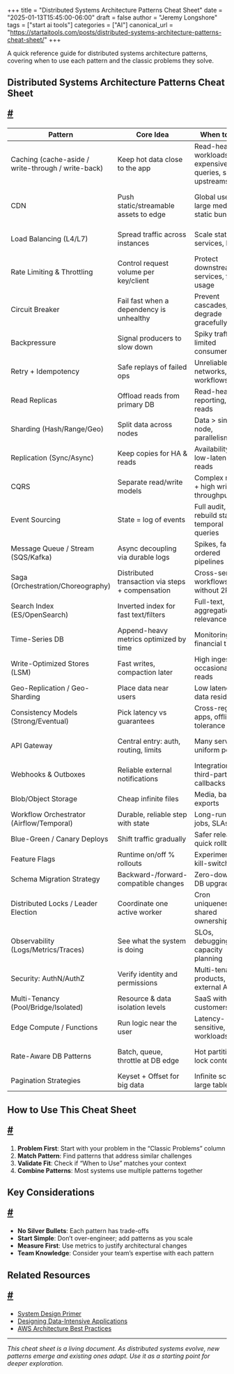 +++
title = "Distributed Systems Architecture Patterns Cheat Sheet"
date = "2025-01-13T15:45:00-06:00"
draft = false
author = "Jeremy Longshore"
tags = ["start ai tools"]
categories = ["AI"]
canonical_url = "https://startaitools.com/posts/distributed-systems-architecture-patterns-cheat-sheet/"
+++

<p>A quick reference guide for distributed systems architecture patterns, covering when to use each pattern and the classic problems they solve.</p>
<h2 id="distributed-systems-architecture-patterns-cheat-sheet">
 Distributed Systems Architecture Patterns Cheat Sheet
 
 <a class="anchor" href="#distributed-systems-architecture-patterns-cheat-sheet">#</a>
</h2>
<table>
<thead>
<tr>
<th>Pattern</th>
<th>Core Idea</th>
<th>When to Use</th>
<th>Classic Problems</th>
</tr>
</thead>
<tbody>
<tr>
<td>Caching (cache-aside / write-through / write-back)</td>
<td>Keep hot data close to the app</td>
<td>Read-heavy workloads, expensive queries, slow upstreams</td>
<td>Speed up product pages, session stores, ranking feeds</td>
</tr>
<tr>
<td>CDN</td>
<td>Push static/streamable assets to edge</td>
<td>Global users, large media, static bundles</td>
<td>Image/CSS delivery, video streaming, downloads</td>
</tr>
<tr>
<td>Load Balancing (L4/L7)</td>
<td>Spread traffic across instances</td>
<td>Scale stateless services, HA</td>
<td>Web/API tier scaling, zero-downtime deploys</td>
</tr>
<tr>
<td>Rate Limiting &amp; Throttling</td>
<td>Control request volume per key/client</td>
<td>Protect downstream services, fair usage</td>
<td>Public APIs, login abuse protection</td>
</tr>
<tr>
<td>Circuit Breaker</td>
<td>Fail fast when a dependency is unhealthy</td>
<td>Prevent cascades, degrade gracefully</td>
<td>Payment gateway outage, flaky search backend</td>
</tr>
<tr>
<td>Backpressure</td>
<td>Signal producers to slow down</td>
<td>Spiky traffic, limited consumers</td>
<td>Upload pipelines, stream processing stability</td>
</tr>
<tr>
<td>Retry + Idempotency</td>
<td>Safe replays of failed ops</td>
<td>Unreliable networks, async workflows</td>
<td>Order creation, webhook delivery</td>
</tr>
<tr>
<td>Read Replicas</td>
<td>Offload reads from primary DB</td>
<td>Read-heavy, reporting, geo-reads</td>
<td>Analytics pages, timelines, leaderboards</td>
</tr>
<tr>
<td>Sharding (Hash/Range/Geo)</td>
<td>Split data across nodes</td>
<td>Data &gt; single node, parallelism</td>
<td>Multi-TB user tables, geo data stores</td>
</tr>
<tr>
<td>Replication (Sync/Async)</td>
<td>Keep copies for HA &amp; reads</td>
<td>Availability, DR, low-latency reads</td>
<td>Active-passive failover, follower reads</td>
</tr>
<tr>
<td>CQRS</td>
<td>Separate read/write models</td>
<td>Complex reads + high write throughput</td>
<td>Event feeds, denormalized dashboards</td>
</tr>
<tr>
<td>Event Sourcing</td>
<td>State = log of events</td>
<td>Full audit, rebuild state, temporal queries</td>
<td>Ledger systems, order state timelines</td>
</tr>
<tr>
<td>Message Queue / Stream (SQS/Kafka)</td>
<td>Async decoupling via durable logs</td>
<td>Spikes, fan-out, ordered pipelines</td>
<td>Email/SMS, ETL, clickstream processing</td>
</tr>
<tr>
<td>Saga (Orchestration/Choreography)</td>
<td>Distributed transaction via steps + compensation</td>
<td>Cross-service workflows without 2PC</td>
<td>Book-pay-reserve flows, refunds</td>
</tr>
<tr>
<td>Search Index (ES/OpenSearch)</td>
<td>Inverted index for fast text/filters</td>
<td>Full-text, aggregations, relevance</td>
<td>Product search, logs explorer</td>
</tr>
<tr>
<td>Time-Series DB</td>
<td>Append-heavy metrics optimized by time</td>
<td>Monitoring, IoT, financial ticks</td>
<td>Prometheus/TSDB, sensor data</td>
</tr>
<tr>
<td>Write-Optimized Stores (LSM)</td>
<td>Fast writes, compaction later</td>
<td>High ingest, occasional reads</td>
<td>Audit/event logs, analytics ingest</td>
</tr>
<tr>
<td>Geo-Replication / Geo-Sharding</td>
<td>Place data near users</td>
<td>Low latency, data residency</td>
<td>Multi-region apps, GDPR residency</td>
</tr>
<tr>
<td>Consistency Models (Strong/Eventual)</td>
<td>Pick latency vs guarantees</td>
<td>Cross-region apps, offline tolerance</td>
<td>Cart totals vs likes counters</td>
</tr>
<tr>
<td>API Gateway</td>
<td>Central entry: auth, routing, limits</td>
<td>Many services, uniform policies</td>
<td>Public API front door, mTLS termination</td>
</tr>
<tr>
<td>Webhooks &amp; Outboxes</td>
<td>Reliable external notifications</td>
<td>Integrations, third-party callbacks</td>
<td>Payment status updates, CRM sync</td>
</tr>
<tr>
<td>Blob/Object Storage</td>
<td>Cheap infinite files</td>
<td>Media, backups, exports</td>
<td>User uploads, data lakes</td>
</tr>
<tr>
<td>Workflow Orchestrator (Airflow/Temporal)</td>
<td>Durable, reliable step with state</td>
<td>Long-running jobs, SLAs</td>
<td>Report generation, video pipelines</td>
</tr>
<tr>
<td>Blue-Green / Canary Deploys</td>
<td>Shift traffic gradually</td>
<td>Safer releases, quick rollback</td>
<td>API rollout, config changes</td>
</tr>
<tr>
<td>Feature Flags</td>
<td>Runtime on/off % rollouts</td>
<td>Experimentation, kill-switches</td>
<td>A/B tests, dark launches</td>
</tr>
<tr>
<td>Schema Migration Strategy</td>
<td>Backward-/forward-compatible changes</td>
<td>Zero-downtime DB upgrades</td>
<td>Expand-migrate-contract patterns</td>
</tr>
<tr>
<td>Distributed Locks / Leader Election</td>
<td>Coordinate one active worker</td>
<td>Cron uniqueness, shared ownership</td>
<td>Single consumer, partition leader</td>
</tr>
<tr>
<td>Observability (Logs/Metrics/Traces)</td>
<td>See what the system is doing</td>
<td>SLOs, debugging, capacity planning</td>
<td>P99 latency, error budgets, trace trees</td>
</tr>
<tr>
<td>Security: AuthN/AuthZ</td>
<td>Verify identity and permissions</td>
<td>Multi-tenant products, external APIs</td>
<td>OAuth2/OIDC, RBAC/ABAC</td>
</tr>
<tr>
<td>Multi-Tenancy (Pool/Bridge/Isolated)</td>
<td>Resource &amp; data isolation levels</td>
<td>SaaS with many customers</td>
<td>Per-tenant DBs vs shared schema</td>
</tr>
<tr>
<td>Edge Compute / Functions</td>
<td>Run logic near the user</td>
<td>Latency-sensitive, light workloads</td>
<td>Personalization at edge, AB tests</td>
</tr>
<tr>
<td>Rate-Aware DB Patterns</td>
<td>Batch, queue, throttle at DB edge</td>
<td>Hot partitions, lock contention</td>
<td>Bulk imports, ID sequence hot-spot</td>
</tr>
<tr>
<td>Pagination Strategies</td>
<td>Keyset + Offset for big data</td>
<td>Infinite scroll, large tables</td>
<td>Feed pagination, admin lists</td>
</tr>
</tbody>
</table>
<h2 id="how-to-use-this-cheat-sheet">
 How to Use This Cheat Sheet
 
 <a class="anchor" href="#how-to-use-this-cheat-sheet">#</a>
</h2>
<ol>
<li><strong>Problem First</strong>: Start with your problem in the “Classic Problems” column</li>
<li><strong>Match Pattern</strong>: Find patterns that address similar challenges</li>
<li><strong>Validate Fit</strong>: Check if “When to Use” matches your context</li>
<li><strong>Combine Patterns</strong>: Most systems use multiple patterns together</li>
</ol>
<h2 id="key-considerations">
 Key Considerations
 
 <a class="anchor" href="#key-considerations">#</a>
</h2>
<ul>
<li><strong>No Silver Bullets</strong>: Each pattern has trade-offs</li>
<li><strong>Start Simple</strong>: Don’t over-engineer; add patterns as you scale</li>
<li><strong>Measure First</strong>: Use metrics to justify architectural changes</li>
<li><strong>Team Knowledge</strong>: Consider your team’s expertise with each pattern</li>
</ul>
<h2 id="related-resources">
 Related Resources
 
 <a class="anchor" href="#related-resources">#</a>
</h2>
<ul>
<li><a href="https://github.com/donnemartin/system-design-primer">System Design Primer</a></li>
<li><a href="https://dataintensive.net/">Designing Data-Intensive Applications</a></li>
<li><a href="https://aws.amazon.com/architecture/well-architected/">AWS Architecture Best Practices</a></li>
</ul>
<hr/>
<p><em>This cheat sheet is a living document. As distributed systems evolve, new patterns emerge and existing ones adapt. Use it as a starting point for deeper exploration.</em></p>
